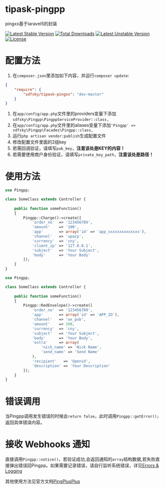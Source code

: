 ﻿# tipask-pingpp
pingxx基于laravel5的封装

[![Latest Stable Version](https://poser.pugx.org/sdfsky/tipask-pingxx/v/stable)](https://packagist.org/packages/sdfsky/tipask-pingxx) [![Total Downloads](https://poser.pugx.org/sdfsky/tipask-pingxx/downloads)](https://packagist.org/packages/sdfsky/tipask-pingxx) [![Latest Unstable Version](https://poser.pugx.org/sdfsky/tipask-pingxx/v/unstable)](https://packagist.org/packages/sdfsky/tipask-pingxx) [![License](https://poser.pugx.org/sdfsky/tipask-pingxx/license)](https://packagist.org/packages/sdfsky/tipask-pingxx)

# 配置方法
1. 在`composer.json`里添加如下内容，并运行`composer update`:
```json
{
    "require": {
        "sdfsky/tipask-pingxx": "dev-master"
    }
}
```
1. 在`app/config/app.php`文件里的providers变量下添加`sdfsky\Pingpp\PingppServiceProvider::class,`
1. 在`app/config/app.php`文件里的aliases变量下添加`'Pingpp' => sdfsky\Pingpp\Facades\Pingpp::class,`
1. 运行`php artisan vendor:publish`生成配置文件
1. 修改配置文件里面的2组key
1. 若需回调验证，请填写`pub_key`，**注意该处是KEY的内容！**
1. 若需要使用商户身份验证，请填写`private_key_path`，**注意该处是路径！**

# 使用方法
```php
use Pingpp;

class SomeClass extends Controller {
    
    public function someFunction()
    {
    	Pingpp::Charge()->create([
            'order_no'  => '123456789',
		    'amount'    => '100',
		    'app'       => array('id' => 'app_xxxxxxxxxxxxxx'),
		    'channel'   => 'upacp',
		    'currency'  => 'cny',
		    'client_ip' => '127.0.0.1',
		    'subject'   => 'Your Subject',
		    'body'      => 'Your Body'
        ]);
    }
}
```

```php
use Pingpp;

class SomeClass extends Controller {
    
    public function someFunction()
    {
    	Pingpp::RedEnvelope()->create([
            'order_no'  => '123456789',
	        'app'       => array('id' => 'APP_ID'),
	        'channel'   => 'wx_pub',
	        'amount'    => 100,
	        'currency'  => 'cny',
	        'subject'   => 'Your Subject',
	        'body'      => 'Your Body',
	        'extra'     => array(
	            'nick_name' => 'Nick Name',
	            'send_name' => 'Send Name'
	        ),
	        'recipient'   => 'Openid',
	        'description' => 'Your Description'
        ]);
    }
}
```

# 错误调用
当Pingpp调用发生错误的时候会`return false`，此时调用`Pingpp::getError();`返回具体错误内容。

# 接收 Webhooks 通知
直接调用`Pingpp::notice()`，若验证成功,会返回通知的`array`结构数据,若失败直接弹出错误回Pingpp。如果需要记录错误，请自行监听系统错误，详见[Errors & Logging](https://laravel.com/docs/5.1/errors)

其他使用方法见官方文档[PingPlusPlus](https://github.com/PingPlusPlus/pingpp-php)
